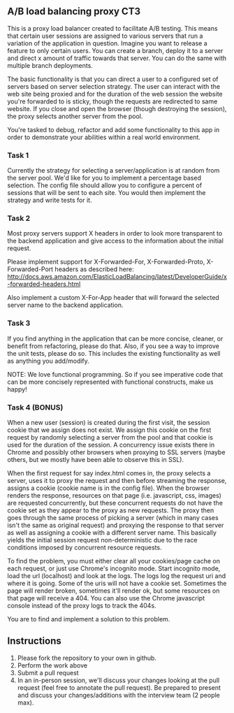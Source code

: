 ## A/B load balancing proxy CT3

This is a proxy load balancer created to facilitate A/B testing. This means that certain user sessions are assigned to various servers that run a variation of the application in question.  Imagine you want to release a feature to only certain users.  You can create a branch, deploy it to a server and direct x amount of traffic towards that server. You can do the same with multiple branch deployments.

The basic functionality is that you can direct a user to a configured set of servers based on server selection strategy.  The user can interact with the web site being proxied and for the duration of the web session the website you're forwarded to is sticky, though the requests are redirected to same website.  If you close and open the browser (though destroying the session), the proxy selects another server from the pool.

You're tasked to debug, refactor and add some functionality to this app in order to demonstrate your abilities within a real world environment.


### Task 1

Currently the strategy for selecting a server/application is at random from the server pool.  We'd like for you to implement a percentage based selection.  The config file should allow you to configure a percent of sessions that will be sent to each site.  You would then implement the strategy and write tests for it.

### Task 2

Most proxy servers support X headers in order to look more transparent to the backend application and give access to the information about the initial request.

Please implement support for X-Forwarded-For, X-Forwarded-Proto, X-Forwarded-Port headers as described here: http://docs.aws.amazon.com/ElasticLoadBalancing/latest/DeveloperGuide/x-forwarded-headers.html

Also implement a custom X-For-App header that will forward the selected server name to the backend application.


### Task 3

If you find anything in the application that can be more concise, cleaner, or benefit from refactoring, please do that.  Also, if you see a way to improve the unit tests, please do so.  This includes the existing functionality as well as anything you add/modify.

NOTE: We love functional programming.  So if you see imperative code that can be more concisely represented with functional constructs, make us happy!


### Task 4 **(BONUS)**
When a new user (session) is created during the first visit, the session cookie that we assign does not exist.  We assign this cookie on the first request by randomly selecting a server from the pool and that cookie is used for the duration of the session.  A concurrency issue exists there in Chrome and possibly other browsers when proxying to SSL servers (maybe others, but we mostly have been able to observe this in SSL).

When the first request for say index.html comes in, the proxy selects a server, uses it to proxy the request and then before streaming the response, assigns a cookie (cookie name is in the config file).  When the browser renders the response, resources on that page (i.e. javascript, css, images) are requested concurrently, but these concurrent requests do not have the cookie set as they appear to the proxy as new requests.  The proxy then goes through the same process of picking a server (which in many cases isn't the same as original request) and proxying the response to that server as well as assigning a cookie with a different server name.  This basically yields the initial session request non-deterministic due to the race conditions imposed by concurrent resource requests.

To find the problem, you must either clear all your cookies/page cache on each request, or just use Chrome's incognito mode.  Start incognito mode, load the url (localhost) and look at the logs.  The logs log the request uri and where it is going.  Some of the uris will not have a cookie set.  Sometimes the page will render broken, sometimes it'll render ok, but some resources on that page will receive a 404.  You can also use the Chrome javascript console instead of the proxy logs to track the 404s.

You are to find and implement a solution to this problem.


## Instructions

1. Please fork the repository to your own in github.
2. Perform the work above
3. Submit a pull request
4. In an in-person session, we'll discuss your changes looking at the pull request (feel free to annotate the pull request).  Be prepared to present and discuss your changes/additions with the interview team (2 people max).
